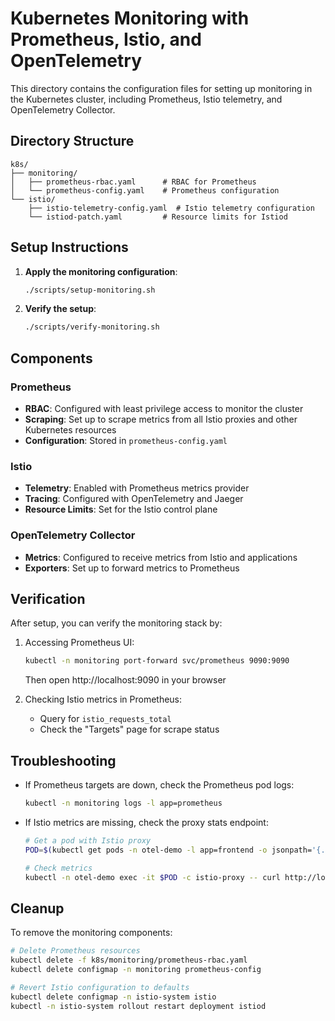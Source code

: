 # Kubernetes Monitoring with Prometheus, Istio, and OpenTelemetry

This directory contains the configuration files for setting up monitoring in the Kubernetes cluster, including Prometheus, Istio telemetry, and OpenTelemetry Collector.

## Directory Structure

```
k8s/
├── monitoring/
│   ├── prometheus-rbac.yaml      # RBAC for Prometheus
│   └── prometheus-config.yaml    # Prometheus configuration
└── istio/
    ├── istio-telemetry-config.yaml  # Istio telemetry configuration
    └── istiod-patch.yaml         # Resource limits for Istiod
```

## Setup Instructions

1. **Apply the monitoring configuration**:
   ```bash
   ./scripts/setup-monitoring.sh
   ```

2. **Verify the setup**:
   ```bash
   ./scripts/verify-monitoring.sh
   ```

## Components

### Prometheus

- **RBAC**: Configured with least privilege access to monitor the cluster
- **Scraping**: Set up to scrape metrics from all Istio proxies and other Kubernetes resources
- **Configuration**: Stored in `prometheus-config.yaml`

### Istio

- **Telemetry**: Enabled with Prometheus metrics provider
- **Tracing**: Configured with OpenTelemetry and Jaeger
- **Resource Limits**: Set for the Istio control plane

### OpenTelemetry Collector

- **Metrics**: Configured to receive metrics from Istio and applications
- **Exporters**: Set up to forward metrics to Prometheus

## Verification

After setup, you can verify the monitoring stack by:

1. Accessing Prometheus UI:
   ```bash
   kubectl -n monitoring port-forward svc/prometheus 9090:9090
   ```
   Then open http://localhost:9090 in your browser

2. Checking Istio metrics in Prometheus:
   - Query for `istio_requests_total`
   - Check the "Targets" page for scrape status

## Troubleshooting

- If Prometheus targets are down, check the Prometheus pod logs:
  ```bash
  kubectl -n monitoring logs -l app=prometheus
  ```

- If Istio metrics are missing, check the proxy stats endpoint:
  ```bash
  # Get a pod with Istio proxy
  POD=$(kubectl get pods -n otel-demo -l app=frontend -o jsonpath='{.items[0].metadata.name}')
  
  # Check metrics
  kubectl -n otel-demo exec -it $POD -c istio-proxy -- curl http://localhost:15090/stats/prometheus | grep istio_requests_total
  ```

## Cleanup

To remove the monitoring components:

```bash
# Delete Prometheus resources
kubectl delete -f k8s/monitoring/prometheus-rbac.yaml
kubectl delete configmap -n monitoring prometheus-config

# Revert Istio configuration to defaults
kubectl delete configmap -n istio-system istio
kubectl -n istio-system rollout restart deployment istiod
```
